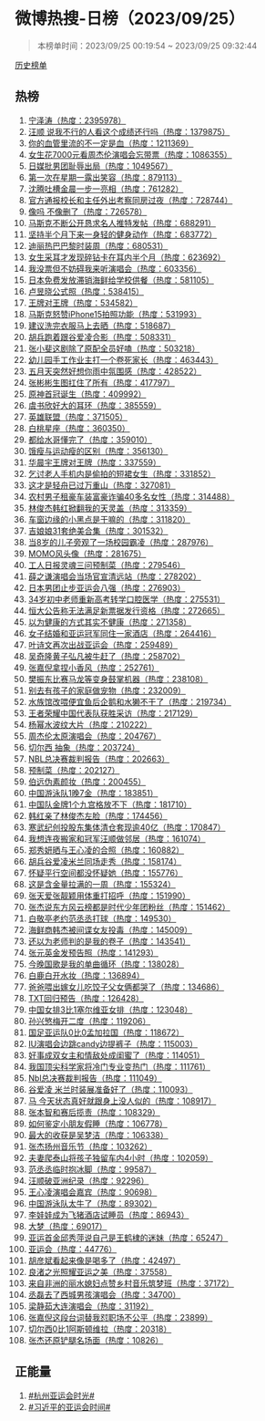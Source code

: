 <h1>
微博热搜-日榜（2023/09/25）
</h1>
<blockquote>
<p>
本榜单时间：2023/09/25 00:19:54 ~ 2023/09/25 09:32:44
</p>
</blockquote>
<p>
<a href="https://github.com/daifee/weibo-hot-search/tree/main/archives/daily">历史榜单</a>
</p>
<h2>
热榜
</h2>
<ol>

<li>
<a href="https://s.weibo.com/weibo?q=%23%E5%AE%81%E6%B3%BD%E6%B6%9B%23" target="weibo">
宁泽涛（热度：2395978）
</a>
</li>

<li>
<a href="https://s.weibo.com/weibo?q=%23%E6%B1%AA%E9%A1%BA%20%E8%AF%B4%E6%88%91%E4%B8%8D%E8%A1%8C%E7%9A%84%E4%BA%BA%E7%9C%8B%E8%BF%99%E4%B8%AA%E6%88%90%E7%BB%A9%E8%BF%98%E8%A1%8C%E5%90%97%23" target="weibo">
汪顺 说我不行的人看这个成绩还行吗（热度：1379875）
</a>
</li>

<li>
<a href="https://s.weibo.com/weibo?q=%23%E4%BD%A0%E7%9A%84%E8%A1%80%E7%AE%A1%E9%87%8C%E6%B5%81%E7%9A%84%E4%B8%8D%E4%B8%80%E5%AE%9A%E6%98%AF%E8%A1%80%23" target="weibo">
你的血管里流的不一定是血（热度：1211369）
</a>
</li>

<li>
<a href="https://s.weibo.com/weibo?q=%23%E5%A5%B3%E7%94%9F%E8%8A%B17000%E5%85%83%E7%9C%8B%E5%91%A8%E6%9D%B0%E4%BC%A6%E6%BC%94%E5%94%B1%E4%BC%9A%E5%BF%98%E5%B8%A6%E7%A5%A8%23" target="weibo">
女生花7000元看周杰伦演唱会忘带票（热度：1086355）
</a>
</li>

<li>
<a href="https://s.weibo.com/weibo?q=%23%E6%97%A5%E5%AA%92%E6%89%B9%E7%94%B7%E5%9B%A2%E8%80%BB%E8%BE%B1%E5%87%BA%E5%B1%80%23" target="weibo">
日媒批男团耻辱出局（热度：1049567）
</a>
</li>

<li>
<a href="https://s.weibo.com/weibo?q=%23%E7%AC%AC%E4%B8%80%E6%AC%A1%E5%9C%A8%E6%98%9F%E6%9C%9F%E4%B8%80%E9%9C%B2%E5%87%BA%E7%AC%91%E5%AE%B9%23" target="weibo">
第一次在星期一露出笑容（热度：879113）
</a>
</li>

<li>
<a href="https://s.weibo.com/weibo?q=%23%E6%B2%88%E8%85%BE%E5%90%90%E6%A7%BD%E9%87%91%E6%99%A8%E4%B8%80%E6%AD%A5%E4%B8%80%E4%BA%AE%E7%9B%B8%23" target="weibo">
沈腾吐槽金晨一步一亮相（热度：761282）
</a>
</li>

<li>
<a href="https://s.weibo.com/weibo?q=%23%E5%AE%98%E6%96%B9%E9%80%9A%E6%8A%A5%E6%A0%A1%E9%95%BF%E5%92%8C%E4%B8%BB%E4%BB%BB%E5%A4%96%E5%87%BA%E8%80%83%E5%AF%9F%E5%90%8C%E6%88%BF%E8%BF%87%E5%A4%9C%23" target="weibo">
官方通报校长和主任外出考察同房过夜（热度：728744）
</a>
</li>

<li>
<a href="https://s.weibo.com/weibo?q=%23%E5%83%8F%E5%90%97%20%E4%B8%8D%E5%83%8F%E5%88%A0%E4%BA%86%23" target="weibo">
像吗 不像删了（热度：726578）
</a>
</li>

<li>
<a href="https://s.weibo.com/weibo?q=%23%E9%A9%AC%E6%96%AF%E5%85%8B%E4%B8%8D%E6%96%AD%E5%85%AC%E5%BC%80%E6%81%B3%E6%B1%82%E5%90%8D%E4%BA%BA%E6%8E%A8%E7%89%B9%E5%8F%91%E5%B8%96%23" target="weibo">
马斯克不断公开恳求名人推特发帖（热度：688291）
</a>
</li>

<li>
<a href="https://s.weibo.com/weibo?q=%23%E5%9D%9A%E6%8C%81%E5%8D%8A%E4%B8%AA%E6%9C%88%E4%B8%8B%E6%9D%A5%E4%B8%80%E8%BA%AB%E8%BD%BB%E7%9A%84%E5%81%A5%E8%BA%AB%E5%8A%A8%E4%BD%9C%23" target="weibo">
坚持半个月下来一身轻的健身动作（热度：683772）
</a>
</li>

<li>
<a href="https://s.weibo.com/weibo?q=%23%E8%BF%AA%E4%B8%BD%E7%83%AD%E5%B7%B4%E5%B7%B4%E9%BB%8E%E6%97%B6%E8%A3%85%E5%91%A8%23" target="weibo">
迪丽热巴巴黎时装周（热度：680531）
</a>
</li>

<li>
<a href="https://s.weibo.com/weibo?q=%23%E5%A5%B3%E7%94%9F%E9%87%87%E8%80%B3%E6%89%8D%E5%8F%91%E7%8E%B0%E7%A2%8E%E9%92%BB%E5%8D%A1%E5%9C%A8%E8%80%B3%E5%86%85%E5%8D%8A%E4%B8%AA%E6%9C%88%23" target="weibo">
女生采耳才发现碎钻卡在耳内半个月（热度：623692）
</a>
</li>

<li>
<a href="https://s.weibo.com/weibo?q=%23%E6%88%91%E6%B2%A1%E7%A5%A8%E4%BD%86%E4%B8%8D%E5%A6%A8%E7%A2%8D%E6%88%91%E6%9D%A5%E5%90%AC%E6%BC%94%E5%94%B1%E4%BC%9A%23" target="weibo">
我没票但不妨碍我来听演唱会（热度：603356）
</a>
</li>

<li>
<a href="https://s.weibo.com/weibo?q=%23%E6%97%A5%E6%9C%AC%E5%85%8D%E8%B4%B9%E5%8F%91%E6%94%BE%E6%BB%9E%E9%94%80%E6%B5%B7%E9%B2%9C%E7%BB%99%E5%AD%A6%E6%A0%A1%E4%BE%9B%E9%A4%90%23" target="weibo">
日本免费发放滞销海鲜给学校供餐（热度：581105）
</a>
</li>

<li>
<a href="https://s.weibo.com/weibo?q=%23%E5%8D%A2%E6%98%B1%E6%99%93%E5%85%AC%E5%BC%8F%E7%85%A7%23" target="weibo">
卢昱晓公式照（热度：538415）
</a>
</li>

<li>
<a href="https://s.weibo.com/weibo?q=%23%E7%8E%8B%E7%89%8C%E5%AF%B9%E7%8E%8B%E7%89%8C%23" target="weibo">
王牌对王牌（热度：534582）
</a>
</li>

<li>
<a href="https://s.weibo.com/weibo?q=%23%E9%A9%AC%E6%96%AF%E5%85%8B%E6%80%92%E8%B5%9EiPhone15%E6%8B%8D%E7%85%A7%E5%8A%9F%E8%83%BD%23" target="weibo">
马斯克怒赞iPhone15拍照功能（热度：531993）
</a>
</li>

<li>
<a href="https://s.weibo.com/weibo?q=%23%E5%BB%BA%E8%AE%AE%E6%B4%97%E5%AE%8C%E8%A1%A3%E6%9C%8D%E9%A9%AC%E4%B8%8A%E5%8E%BB%E6%99%92%23" target="weibo">
建议洗完衣服马上去晒（热度：518687）
</a>
</li>

<li>
<a href="https://s.weibo.com/weibo?q=%23%E8%83%A1%E5%85%B5%E8%B7%91%E7%9D%80%E8%B7%9F%E8%B0%B7%E7%88%B1%E5%87%8C%E5%90%88%E5%BD%B1%23" target="weibo">
胡兵跑着跟谷爱凌合影（热度：508331）
</a>
</li>

<li>
<a href="https://s.weibo.com/weibo?q=%23%E5%BC%A0%E5%B0%8F%E6%96%90%E8%BF%99%E5%89%A7%E9%99%A4%E4%BA%86%E5%8E%9F%E9%85%8D%E5%85%A8%E5%91%98%E5%A5%BD%E5%97%91%23" target="weibo">
张小斐这剧除了原配全员好嗑（热度：503218）
</a>
</li>

<li>
<a href="https://s.weibo.com/weibo?q=%23%E5%B9%BC%E5%84%BF%E5%9B%AD%E6%89%8B%E5%B7%A5%E4%BD%9C%E4%B8%9A%E4%B8%BB%E6%89%93%E4%B8%80%E4%B8%AA%E5%8D%B7%E6%AD%BB%E5%AE%B6%E9%95%BF%23" target="weibo">
幼儿园手工作业主打一个卷死家长（热度：463443）
</a>
</li>

<li>
<a href="https://s.weibo.com/weibo?q=%23%E4%BA%94%E6%9C%88%E5%A4%A9%E7%AA%81%E7%84%B6%E5%A5%BD%E6%83%B3%E4%BD%A0%E9%9B%A8%E4%B8%AD%E6%B0%9B%E5%9B%B4%E6%84%9F%23" target="weibo">
五月天突然好想你雨中氛围感（热度：428522）
</a>
</li>

<li>
<a href="https://s.weibo.com/weibo?q=%23%E5%BC%A0%E5%BD%AC%E5%BD%AC%E7%94%9F%E5%9B%BE%E6%89%9B%E4%BD%8F%E4%BA%86%E6%89%80%E6%9C%89%23" target="weibo">
张彬彬生图扛住了所有（热度：417797）
</a>
</li>

<li>
<a href="https://s.weibo.com/weibo?q=%23%E5%8E%9F%E7%A5%9E%E9%A6%96%E5%86%A0%E8%AF%9E%E7%94%9F%23" target="weibo">
原神首冠诞生（热度：409992）
</a>
</li>

<li>
<a href="https://s.weibo.com/weibo?q=%23%E8%99%9E%E4%B9%A6%E6%AC%A3%E5%A5%BD%E5%A4%A7%E7%9A%84%E8%80%B3%E7%8E%AF%23" target="weibo">
虞书欣好大的耳环（热度：385559）
</a>
</li>

<li>
<a href="https://s.weibo.com/weibo?q=%23%E8%8B%B1%E9%9B%84%E8%81%94%E7%9B%9F%23" target="weibo">
英雄联盟（热度：371505）
</a>
</li>

<li>
<a href="https://s.weibo.com/weibo?q=%23%E7%99%BD%E6%A1%83%E6%98%9F%E5%BA%A7%23" target="weibo">
白桃星座（热度：360350）
</a>
</li>

<li>
<a href="https://s.weibo.com/weibo?q=%23%E9%83%BD%E7%BB%99%E6%B0%B4%E5%93%A5%E6%87%82%E5%AE%8C%E4%BA%86%23" target="weibo">
都给水哥懂完了（热度：359010）
</a>
</li>

<li>
<a href="https://s.weibo.com/weibo?q=%23%E9%A5%BF%E7%98%A6%E4%B8%8E%E8%BF%90%E5%8A%A8%E7%98%A6%E7%9A%84%E5%8C%BA%E5%88%AB%23" target="weibo">
饿瘦与运动瘦的区别（热度：356130）
</a>
</li>

<li>
<a href="https://s.weibo.com/weibo?q=%23%E5%8D%8E%E6%99%A8%E5%AE%87%E7%8E%8B%E7%89%8C%E5%AF%B9%E7%8E%8B%E7%89%8C%23" target="weibo">
华晨宇王牌对王牌（热度：337559）
</a>
</li>

<li>
<a href="https://s.weibo.com/weibo?q=%23%E4%B9%9E%E8%AE%A8%E8%80%81%E4%BA%BA%E6%89%8B%E6%9C%BA%E5%86%85%E6%98%AF%E5%81%B7%E6%8B%8D%E7%9A%84%E7%9F%AD%E8%A3%99%E5%A5%B3%E7%94%9F%23" target="weibo">
乞讨老人手机内是偷拍的短裙女生（热度：331852）
</a>
</li>

<li>
<a href="https://s.weibo.com/weibo?q=%23%E8%BF%99%E6%89%8D%E6%98%AF%E8%BD%BB%E8%88%9F%E5%B7%B2%E8%BF%87%E4%B8%87%E9%87%8D%E5%B1%B1%23" target="weibo">
这才是轻舟已过万重山（热度：327081）
</a>
</li>

<li>
<a href="https://s.weibo.com/weibo?q=%23%E5%86%9C%E6%9D%91%E7%94%B7%E5%AD%90%E7%A7%9F%E8%B1%AA%E8%BD%A6%E8%A3%85%E5%AF%8C%E8%B1%AA%E8%AF%88%E9%AA%9740%E5%A4%9A%E5%90%8D%E5%A5%B3%E6%80%A7%23" target="weibo">
农村男子租豪车装富豪诈骗40多名女性（热度：314488）
</a>
</li>

<li>
<a href="https://s.weibo.com/weibo?q=%23%E6%9E%97%E4%BF%8A%E6%9D%B0%E9%9F%A9%E7%BA%A2%E6%8E%80%E7%BF%BB%E6%88%91%E7%9A%84%E5%A4%A9%E7%81%B5%E7%9B%96%23" target="weibo">
林俊杰韩红掀翻我的天灵盖（热度：313359）
</a>
</li>

<li>
<a href="https://s.weibo.com/weibo?q=%23%E8%BD%A6%E7%AA%97%E8%BE%B9%E7%BC%98%E7%9A%84%E5%B0%8F%E9%BB%91%E7%82%B9%E6%98%AF%E5%B9%B2%E5%98%9B%E7%9A%84%23" target="weibo">
车窗边缘的小黑点是干嘛的（热度：311820）
</a>
</li>

<li>
<a href="https://s.weibo.com/weibo?q=%23%E5%90%89%E5%A8%98%E5%A8%9831%E5%A5%97%E7%BB%9D%E7%BE%8E%E5%90%88%E9%9B%86%23" target="weibo">
吉娘娘31套绝美合集（热度：301532）
</a>
</li>

<li>
<a href="https://s.weibo.com/weibo?q=%23%E5%BD%938%E5%B2%81%E7%9A%84%E5%84%BF%E5%AD%90%E6%97%81%E8%A7%82%E4%BA%86%E4%B8%80%E5%9C%BA%E6%A0%A1%E5%9B%AD%E9%9C%B8%E5%87%8C%23" target="weibo">
当8岁的儿子旁观了一场校园霸凌（热度：287976）
</a>
</li>

<li>
<a href="https://s.weibo.com/weibo?q=%23MOMO%E9%A3%8E%E5%A4%B4%E5%83%8F%23" target="weibo">
MOMO风头像（热度：281675）
</a>
</li>

<li>
<a href="https://s.weibo.com/weibo?q=%23%E5%B7%A5%E4%BA%BA%E6%97%A5%E6%8A%A5%E7%81%B5%E9%AD%82%E4%B8%89%E9%97%AE%E9%A2%84%E5%88%B6%E8%8F%9C%23" target="weibo">
工人日报灵魂三问预制菜（热度：279546）
</a>
</li>

<li>
<a href="https://s.weibo.com/weibo?q=%23%E8%96%9B%E4%B9%8B%E8%B0%A6%E6%BC%94%E5%94%B1%E4%BC%9A%E5%BD%93%E5%9C%BA%E5%AE%98%E5%AE%A3%E6%B8%85%E8%BF%9C%E7%AB%99%23" target="weibo">
薛之谦演唱会当场官宣清远站（热度：278202）
</a>
</li>

<li>
<a href="https://s.weibo.com/weibo?q=%23%E6%97%A5%E6%9C%AC%E7%94%B7%E5%9B%A2%E6%AD%A2%E6%AD%A5%E4%BA%9A%E8%BF%90%E4%BC%9A%E5%85%AB%E5%BC%BA%23" target="weibo">
日本男团止步亚运会八强（热度：276903）
</a>
</li>

<li>
<a href="https://s.weibo.com/weibo?q=%2334%E5%B2%81%E5%88%9D%E4%B8%AD%E8%80%81%E5%B8%88%E9%87%8D%E6%96%B0%E9%AB%98%E8%80%83%E8%BD%AC%E5%AD%A6%E5%8F%A3%E8%85%94%E5%8C%BB%E5%AD%A6%23" target="weibo">
34岁初中老师重新高考转学口腔医学（热度：275531）
</a>
</li>

<li>
<a href="https://s.weibo.com/weibo?q=%23%E6%81%92%E5%A4%A7%E5%85%AC%E5%91%8A%E7%A7%B0%E6%97%A0%E6%B3%95%E6%BB%A1%E8%B6%B3%E6%96%B0%E7%A5%A8%E6%8D%AE%E5%8F%91%E8%A1%8C%E8%B5%84%E6%A0%BC%23" target="weibo">
恒大公告称无法满足新票据发行资格（热度：272665）
</a>
</li>

<li>
<a href="https://s.weibo.com/weibo?q=%23%E4%BB%A5%E4%B8%BA%E5%81%A5%E5%BA%B7%E7%9A%84%E6%96%B9%E5%BC%8F%E5%85%B6%E5%AE%9E%E4%B8%8D%E5%81%A5%E5%BA%B7%23" target="weibo">
以为健康的方式其实不健康（热度：271358）
</a>
</li>

<li>
<a href="https://s.weibo.com/weibo?q=%23%E5%A5%B3%E5%AD%90%E7%BB%93%E5%A9%9A%E5%92%8C%E4%BA%9A%E8%BF%90%E5%86%A0%E5%86%9B%E5%90%8C%E4%BD%8F%E4%B8%80%E5%AE%B6%E9%85%92%E5%BA%97%23" target="weibo">
女子结婚和亚运冠军同住一家酒店（热度：264416）
</a>
</li>

<li>
<a href="https://s.weibo.com/weibo?q=%23%E5%8F%B6%E8%AF%97%E6%96%87%E5%86%8D%E6%AC%A1%E5%87%BA%E6%88%98%E4%BA%9A%E8%BF%90%E4%BC%9A%23" target="weibo">
叶诗文再次出战亚运会（热度：259489）
</a>
</li>

<li>
<a href="https://s.weibo.com/weibo?q=%23%E5%90%B4%E5%A5%87%E9%9A%86%E9%BB%84%E5%AD%90%E5%BC%98%E5%87%A1%E8%A2%AB%E7%89%9B%E8%B5%B6%E4%BA%86%23" target="weibo">
吴奇隆黄子弘凡被牛赶了（热度：258702）
</a>
</li>

<li>
<a href="https://s.weibo.com/weibo?q=%23%E5%BC%A0%E5%98%89%E5%80%AA%E6%8B%BF%E6%8D%8F%E5%B0%8F%E9%A6%99%E9%A3%8E%23" target="weibo">
张嘉倪拿捏小香风（热度：252761）
</a>
</li>

<li>
<a href="https://s.weibo.com/weibo?q=%23%E6%A8%8A%E6%8C%AF%E4%B8%9C%E6%AF%94%E8%B5%9B%E9%A9%AC%E9%BE%99%E7%AD%89%E5%8F%98%E8%BA%AB%E9%BC%93%E6%8E%8C%E6%9C%BA%E5%99%A8%23" target="weibo">
樊振东比赛马龙等变身鼓掌机器（热度：238108）
</a>
</li>

<li>
<a href="https://s.weibo.com/weibo?q=%23%E5%88%AB%E5%8E%BB%E6%9C%89%E5%AD%A9%E5%AD%90%E7%9A%84%E5%AE%B6%E5%BA%AD%E5%81%9A%E5%AE%A0%E7%89%A9%23" target="weibo">
别去有孩子的家庭做宠物（热度：232009）
</a>
</li>

<li>
<a href="https://s.weibo.com/weibo?q=%23%E6%B0%B4%E6%97%8F%E9%A6%86%E6%94%B9%E5%96%82%E4%BE%BF%E5%AE%9C%E9%B1%BC%E5%90%8E%E4%BC%81%E9%B9%85%E5%92%8C%E6%B0%B4%E7%8D%AD%E4%B8%8D%E5%B9%B2%E4%BA%86%23" target="weibo">
水族馆改喂便宜鱼后企鹅和水獭不干了（热度：219734）
</a>
</li>

<li>
<a href="https://s.weibo.com/weibo?q=%23%E7%8E%8B%E8%80%85%E8%8D%A3%E8%80%80%E4%B8%AD%E5%9B%BD%E4%BB%A3%E8%A1%A8%E9%98%9F%E8%8E%B7%E8%83%9C%E9%87%87%E8%AE%BF%23" target="weibo">
王者荣耀中国代表队获胜采访（热度：217129）
</a>
</li>

<li>
<a href="https://s.weibo.com/weibo?q=%23%E6%9D%A8%E5%B9%82%E6%B0%B4%E6%B3%A2%E7%BA%B9%E5%A4%A7%E7%89%87%23" target="weibo">
杨幂水波纹大片（热度：210222）
</a>
</li>

<li>
<a href="https://s.weibo.com/weibo?q=%23%E5%91%A8%E6%9D%B0%E4%BC%A6%E5%A4%AA%E5%8E%9F%E6%BC%94%E5%94%B1%E4%BC%9A%23" target="weibo">
周杰伦太原演唱会（热度：204767）
</a>
</li>

<li>
<a href="https://s.weibo.com/weibo?q=%23%E5%88%87%E5%B0%94%E8%A5%BF%20%E6%8A%BD%E8%B1%A1%23" target="weibo">
切尔西 抽象（热度：203724）
</a>
</li>

<li>
<a href="https://s.weibo.com/weibo?q=%23NBL%E6%80%BB%E5%86%B3%E8%B5%9B%E8%A3%81%E5%88%A4%E6%8A%A5%E5%91%8A%23" target="weibo">
NBL总决赛裁判报告（热度：202663）
</a>
</li>

<li>
<a href="https://s.weibo.com/weibo?q=%23%E9%A2%84%E5%88%B6%E8%8F%9C%23" target="weibo">
预制菜（热度：202127）
</a>
</li>

<li>
<a href="https://s.weibo.com/weibo?q=%23%E4%BC%AF%E8%BF%9C%E4%BC%AA%E7%B4%A0%E9%A2%9C%E5%A6%86%23" target="weibo">
伯远伪素颜妆（热度：200455）
</a>
</li>

<li>
<a href="https://s.weibo.com/weibo?q=%23%E4%B8%AD%E5%9B%BD%E6%B8%B8%E6%B3%B3%E9%98%9F1%E6%99%9A7%E9%87%91%23" target="weibo">
中国游泳队1晚7金（热度：183851）
</a>
</li>

<li>
<a href="https://s.weibo.com/weibo?q=%23%E4%B8%AD%E5%9B%BD%E9%98%9F%E9%87%91%E7%89%8C1%E4%B8%AA%E4%B9%9D%E5%AE%AB%E6%A0%BC%E6%94%BE%E4%B8%8D%E4%B8%8B%23" target="weibo">
中国队金牌1个九宫格放不下（热度：181710）
</a>
</li>

<li>
<a href="https://s.weibo.com/weibo?q=%23%E9%9F%A9%E7%BA%A2%E4%BA%B2%E4%BA%86%E6%9E%97%E4%BF%8A%E6%9D%B0%E5%B7%A6%E8%84%B8%23" target="weibo">
韩红亲了林俊杰左脸（热度：174456）
</a>
</li>

<li>
<a href="https://s.weibo.com/weibo?q=%23%E5%AF%92%E6%AD%A6%E7%BA%AA%E5%88%9B%E6%8A%95%E8%82%A1%E4%B8%9C%E9%9B%86%E4%BD%93%E6%B8%85%E4%BB%93%E5%A5%97%E7%8E%B0%E9%80%BE40%E4%BA%BF%23" target="weibo">
寒武纪创投股东集体清仓套现逾40亿（热度：170847）
</a>
</li>

<li>
<a href="https://s.weibo.com/weibo?q=%23%E6%88%91%E6%83%B3%E8%BF%9E%E5%A4%9C%E6%90%AC%E5%AE%B6%E5%92%8C%E5%86%A0%E5%86%9B%E6%B1%AA%E9%A1%BA%E5%81%9A%E9%82%BB%E5%B1%85%23" target="weibo">
我想连夜搬家和冠军汪顺做邻居（热度：161074）
</a>
</li>

<li>
<a href="https://s.weibo.com/weibo?q=%23%E9%83%91%E7%A7%80%E5%A6%8D%E6%99%92%E4%B8%8E%E7%8E%8B%E5%BF%83%E5%87%8C%E7%9A%84%E5%90%88%E7%85%A7%23" target="weibo">
郑秀妍晒与王心凌的合照（热度：160882）
</a>
</li>

<li>
<a href="https://s.weibo.com/weibo?q=%23%E8%83%A1%E5%85%B5%E8%B0%B7%E7%88%B1%E5%87%8C%E7%B1%B3%E5%85%B0%E5%90%8C%E5%9C%BA%E8%B5%B0%E7%A7%80%23" target="weibo">
胡兵谷爱凌米兰同场走秀（热度：158174）
</a>
</li>

<li>
<a href="https://s.weibo.com/weibo?q=%23%E6%80%80%E7%96%91%E5%B9%B3%E8%A1%8C%E7%A9%BA%E9%97%B4%E9%83%BD%E6%B2%A1%E6%80%80%E7%96%91%E5%A5%B9%23" target="weibo">
怀疑平行空间都没怀疑她（热度：155776）
</a>
</li>

<li>
<a href="https://s.weibo.com/weibo?q=%23%E8%BF%99%E6%98%AF%E5%90%AB%E9%87%91%E9%87%8F%E6%8B%89%E6%BB%A1%E7%9A%84%E4%B8%80%E5%91%A8%23" target="weibo">
这是含金量拉满的一周（热度：155324）
</a>
</li>

<li>
<a href="https://s.weibo.com/weibo?q=%23%E5%BC%A0%E5%A4%A9%E7%88%B1%E5%BC%A0%E9%9D%93%E9%A2%96%E7%94%A8%E4%BD%93%E9%87%8D%E6%89%93%E6%8B%9B%E5%91%BC%23" target="weibo">
张天爱张靓颖用体重打招呼（热度：151990）
</a>
</li>

<li>
<a href="https://s.weibo.com/weibo?q=%23%E5%BC%A0%E6%9D%B0%E8%AF%B4%E4%B8%9C%E6%96%B9%E9%A3%8E%E4%BA%91%E6%A6%9C%E9%83%BD%E6%98%AF%E6%97%B6%E4%BB%A3%E5%B0%91%E5%B9%B4%E5%9B%A2%E7%B2%89%E4%B8%9D%23" target="weibo">
张杰说东方风云榜都是时代少年团粉丝（热度：151462）
</a>
</li>

<li>
<a href="https://s.weibo.com/weibo?q=%23%E7%99%BD%E6%95%AC%E4%BA%AD%E8%80%81%E7%BA%A6%E8%8C%83%E4%B8%9E%E4%B8%9E%E6%89%93%E7%90%83%23" target="weibo">
白敬亭老约范丞丞打球（热度：149530）
</a>
</li>

<li>
<a href="https://s.weibo.com/weibo?q=%23%E6%B5%B7%E9%B2%9C%E5%95%86%E9%9F%A9%E6%9D%B0%E8%A2%AB%E9%97%B4%E8%B0%8D%E5%A5%B3%E5%8F%8B%E6%8A%95%E6%AF%92%23" target="weibo">
海鲜商韩杰被间谍女友投毒（热度：145009）
</a>
</li>

<li>
<a href="https://s.weibo.com/weibo?q=%23%E8%BF%98%E4%BB%A5%E4%B8%BA%E8%80%81%E5%B8%88%E5%88%A4%E7%9A%84%E6%98%AF%E6%88%91%E7%9A%84%E5%8D%B7%E5%AD%90%23" target="weibo">
还以为老师判的是我的卷子（热度：143541）
</a>
</li>

<li>
<a href="https://s.weibo.com/weibo?q=%23%E5%BC%A0%E5%85%83%E8%8B%B1%E9%87%91%E5%8F%91%E9%A2%84%E5%91%8A%E7%85%A7%23" target="weibo">
张元英金发预告照（热度：141293）
</a>
</li>

<li>
<a href="https://s.weibo.com/weibo?q=%23%E4%BB%8A%E6%99%9A%E5%9B%BD%E6%AD%8C%E6%98%AF%E6%88%91%E7%9A%84%E5%8D%95%E6%9B%B2%E5%BE%AA%E7%8E%AF%23" target="weibo">
今晚国歌是我的单曲循环（热度：138028）
</a>
</li>

<li>
<a href="https://s.weibo.com/weibo?q=%23%E7%99%BD%E9%B9%BF%E7%99%BD%E5%BC%80%E6%B0%B4%E5%A6%86%23" target="weibo">
白鹿白开水妆（热度：136894）
</a>
</li>

<li>
<a href="https://s.weibo.com/weibo?q=%23%E7%88%B8%E7%88%B8%E5%96%82%E5%87%BA%E5%AB%81%E5%A5%B3%E5%84%BF%E5%90%83%E9%A5%BA%E5%AD%90%E7%88%B6%E5%A5%B3%E4%BF%A9%E9%83%BD%E5%93%AD%E4%BA%86%23" target="weibo">
爸爸喂出嫁女儿吃饺子父女俩都哭了（热度：134686）
</a>
</li>

<li>
<a href="https://s.weibo.com/weibo?q=%23TXT%E5%9B%9E%E5%BD%92%E9%A2%84%E5%91%8A%23" target="weibo">
TXT回归预告（热度：126428）
</a>
</li>

<li>
<a href="https://s.weibo.com/weibo?q=%23%E4%B8%AD%E5%9B%BD%E5%A5%B3%E6%8E%923%E6%AF%941%E5%A1%9E%E5%B0%94%E7%BB%B4%E4%BA%9A%E5%A5%B3%E6%8E%92%23" target="weibo">
中国女排3比1塞尔维亚女排（热度：123048）
</a>
</li>

<li>
<a href="https://s.weibo.com/weibo?q=%23%E5%AD%99%E5%85%B4%E6%85%9C%E6%A2%85%E5%BC%80%E4%BA%8C%E5%BA%A6%23" target="weibo">
孙兴慜梅开二度（热度：119206）
</a>
</li>

<li>
<a href="https://s.weibo.com/weibo?q=%23%E5%9B%BD%E8%B6%B3%E4%BA%9A%E8%BF%90%E9%98%9F0%E6%AF%940%E5%AD%9F%E5%8A%A0%E6%8B%89%E5%9B%BD%23" target="weibo">
国足亚运队0比0孟加拉国（热度：118672）
</a>
</li>

<li>
<a href="https://s.weibo.com/weibo?q=%23IU%E6%BC%94%E5%94%B1%E4%BC%9A%E8%BE%B9%E8%B7%B3candy%E8%BE%B9%E6%8F%90%E8%A3%A4%E5%AD%90%23" target="weibo">
IU演唱会边跳candy边提裤子（热度：115003）
</a>
</li>

<li>
<a href="https://s.weibo.com/weibo?q=%23%E5%A5%BD%E4%BA%8B%E6%88%90%E5%8F%8C%E5%A5%B3%E4%B8%BB%E5%92%8C%E6%83%85%E6%95%8C%E5%A4%84%E6%88%90%E9%97%BA%E8%9C%9C%E4%BA%86%23" target="weibo">
好事成双女主和情敌处成闺蜜了（热度：114051）
</a>
</li>

<li>
<a href="https://s.weibo.com/weibo?q=%23%E6%88%91%E5%9B%BD%E9%A1%B6%E5%B0%96%E7%A7%91%E5%AD%A6%E5%AE%B6%E5%B0%86%E5%86%B7%E9%97%A8%E4%B8%93%E4%B8%9A%E5%8F%98%E7%83%AD%E9%97%A8%23" target="weibo">
我国顶尖科学家将冷门专业变热门（热度：111761）
</a>
</li>

<li>
<a href="https://s.weibo.com/weibo?q=%23Nbl%E6%80%BB%E5%86%B3%E8%B5%9B%E8%A3%81%E5%88%A4%E6%8A%A5%E5%91%8A%23" target="weibo">
Nbl总决赛裁判报告（热度：111049）
</a>
</li>

<li>
<a href="https://s.weibo.com/weibo?q=%23%E8%B0%B7%E7%88%B1%E5%87%8C%20%E7%B1%B3%E5%85%B0%E6%97%B6%E8%A3%85%E5%B1%95%E5%87%86%E5%A4%87%E5%A5%BD%E4%BA%86%23" target="weibo">
谷爱凌 米兰时装展准备好了（热度：110093）
</a>
</li>

<li>
<a href="https://s.weibo.com/weibo?q=%23%E9%A9%AC%20%E4%BB%8A%E5%A4%A9%E7%8A%B6%E6%80%81%E7%9C%9F%E5%A5%BD%E5%B0%B1%E8%B7%9F%E8%BA%AB%E4%B8%8A%E6%B2%A1%E4%BA%BA%E4%BC%BC%E7%9A%84%23" target="weibo">
马 今天状态真好就跟身上没人似的（热度：108917）
</a>
</li>

<li>
<a href="https://s.weibo.com/weibo?q=%23%E5%BC%A0%E6%9C%AC%E6%99%BA%E5%92%8C%E8%B5%9B%E5%90%8E%E6%8F%BD%E8%B4%A3%23" target="weibo">
张本智和赛后揽责（热度：108329）
</a>
</li>

<li>
<a href="https://s.weibo.com/weibo?q=%23%E5%A6%82%E4%BD%95%E9%89%B4%E5%AE%9A%E5%B0%8F%E6%9C%8B%E5%8F%8B%E5%81%87%E7%9D%A1%23" target="weibo">
如何鉴定小朋友假睡（热度：106778）
</a>
</li>

<li>
<a href="https://s.weibo.com/weibo?q=%23%E6%9C%80%E5%A4%A7%E7%9A%84%E6%94%B6%E8%8E%B7%E6%98%AF%E5%90%B4%E6%A2%A6%E6%B4%81%23" target="weibo">
最大的收获是吴梦洁（热度：106338）
</a>
</li>

<li>
<a href="https://s.weibo.com/weibo?q=%23%E5%BC%A0%E6%9D%B0%E6%89%AC%E5%B7%9E%E9%9F%B3%E4%B9%90%E8%8A%82%23" target="weibo">
张杰扬州音乐节（热度：103262）
</a>
</li>

<li>
<a href="https://s.weibo.com/weibo?q=%23%E5%A4%AB%E5%A6%BB%E7%88%AC%E6%B3%B0%E5%B1%B1%E5%B0%86%E5%AD%A9%E5%AD%90%E7%8B%AC%E7%95%99%E8%BD%A6%E5%86%854%E5%B0%8F%E6%97%B6%23" target="weibo">
夫妻爬泰山将孩子独留车内4小时（热度：102059）
</a>
</li>

<li>
<a href="https://s.weibo.com/weibo?q=%23%E8%8C%83%E4%B8%9E%E4%B8%9E%E4%B8%B4%E6%97%B6%E6%8A%B1%E5%86%B0%E8%84%9A%23" target="weibo">
范丞丞临时抱冰脚（热度：99587）
</a>
</li>

<li>
<a href="https://s.weibo.com/weibo?q=%23%E6%B1%AA%E9%A1%BA%E7%A0%B4%E4%BA%9A%E6%B4%B2%E7%BA%AA%E5%BD%95%23" target="weibo">
汪顺破亚洲纪录（热度：92296）
</a>
</li>

<li>
<a href="https://s.weibo.com/weibo?q=%23%E7%8E%8B%E5%BF%83%E5%87%8C%E6%BC%94%E5%94%B1%E4%BC%9A%E5%98%89%E5%AE%BE%23" target="weibo">
王心凌演唱会嘉宾（热度：90698）
</a>
</li>

<li>
<a href="https://s.weibo.com/weibo?q=%23%E4%B8%AD%E5%9B%BD%E6%B8%B8%E6%B3%B3%E9%98%9F%E5%A4%AA%E7%89%9B%E4%BA%86%23" target="weibo">
中国游泳队太牛了（热度：89302）
</a>
</li>

<li>
<a href="https://s.weibo.com/weibo?q=%23%E6%9D%8E%E5%A8%83%E5%A8%83%E6%88%90%E4%B8%BA%E9%A3%9E%E7%8C%AA%E9%85%92%E5%BA%97%E8%AF%95%E7%9D%A1%E5%91%98%23" target="weibo">
李娃娃成为飞猪酒店试睡员（热度：86943）
</a>
</li>

<li>
<a href="https://s.weibo.com/weibo?q=%23%E5%A4%A7%E6%A2%A6%23" target="weibo">
大梦（热度：69017）
</a>
</li>

<li>
<a href="https://s.weibo.com/weibo?q=%23%E4%BA%9A%E8%BF%90%E9%A6%96%E9%87%91%E9%82%B1%E7%A7%80%E8%90%8D%E8%AF%B4%E8%87%AA%E5%B7%B1%E6%98%AF%E7%8E%8B%E9%B9%A4%E6%A3%A3%E7%9A%84%E8%BF%B7%E5%A6%B9%23" target="weibo">
亚运首金邱秀萍说自己是王鹤棣的迷妹（热度：65247）
</a>
</li>

<li>
<a href="https://s.weibo.com/weibo?q=%23%E4%BA%9A%E8%BF%90%E4%BC%9A%23" target="weibo">
亚运会（热度：44776）
</a>
</li>

<li>
<a href="https://s.weibo.com/weibo?q=%23%E8%83%A1%E5%BD%A6%E6%96%8C%E7%9C%8B%E8%B5%B7%E6%9D%A5%E5%83%8F%E6%98%AF%E5%96%9D%E5%A4%9A%E4%BA%86%23" target="weibo">
胡彦斌看起来像是喝多了（热度：42497）
</a>
</li>

<li>
<a href="https://s.weibo.com/weibo?q=%23%E8%89%AF%E6%B8%9A%E4%B9%8B%E5%85%89%E7%85%A7%E8%80%80%E4%BA%9A%E8%BF%90%E4%B9%8B%E7%BE%8E%23" target="weibo">
良渚之光照耀亚运之美（热度：37558）
</a>
</li>

<li>
<a href="https://s.weibo.com/weibo?q=%23%E6%9D%A5%E8%87%AA%E9%9D%9E%E6%B4%B2%E7%9A%84%E4%B8%BD%E6%B0%B4%E5%AA%B3%E5%A6%87%E7%82%B9%E8%B5%9E%E4%B9%A1%E6%9D%91%E9%9F%B3%E4%B9%90%E7%AD%91%E6%A2%A6%E7%8F%AD%23" target="weibo">
来自非洲的丽水媳妇点赞乡村音乐筑梦班（热度：37172）
</a>
</li>

<li>
<a href="https://s.weibo.com/weibo?q=%23%E4%B8%9E%E7%A3%8A%E5%8E%BB%E4%BA%86%E8%A5%BF%E5%9F%8E%E7%94%B7%E5%AD%A9%E6%BC%94%E5%94%B1%E4%BC%9A%23" target="weibo">
丞磊去了西城男孩演唱会（热度：34700）
</a>
</li>

<li>
<a href="https://s.weibo.com/weibo?q=%23%E6%A2%81%E9%9D%99%E8%8C%B9%E5%A4%A7%E8%BF%9E%E6%BC%94%E5%94%B1%E4%BC%9A%23" target="weibo">
梁静茹大连演唱会（热度：31192）
</a>
</li>

<li>
<a href="https://s.weibo.com/weibo?q=%23%E5%BC%A0%E5%98%89%E5%80%AA%E8%BF%99%E6%AE%B5%E5%8F%B0%E8%AF%8D%E6%9B%BF%E6%88%91%E6%80%BC%E8%81%8C%E5%9C%BA%E4%B8%8D%E5%85%AC%E5%B9%B3%23" target="weibo">
张嘉倪这段台词替我怼职场不公平（热度：23899）
</a>
</li>

<li>
<a href="https://s.weibo.com/weibo?q=%23%E5%88%87%E5%B0%94%E8%A5%BF0%E6%AF%941%E9%98%BF%E6%96%AF%E9%A1%BF%E7%BB%B4%E6%8B%89%23" target="weibo">
切尔西0比1阿斯顿维拉（热度：20318）
</a>
</li>

<li>
<a href="https://s.weibo.com/weibo?q=%23%E5%BC%A0%E6%9D%B0%E8%BF%98%E5%8E%9F%E9%93%B2%E8%85%BF%E5%90%8D%E5%9C%BA%E9%9D%A2%23" target="weibo">
张杰还原铲腿名场面（热度：10826）
</a>
</li>

</ol>
<h2>
正能量
</h2>
<ol>

<li>
<a href="https://s.weibo.com/weibo?q=%23%23%E6%9D%AD%E5%B7%9E%E4%BA%9A%E8%BF%90%E4%BC%9A%E6%97%B6%E5%85%89%23%23" target="weibo">
#杭州亚运会时光#
</a>
</li>

<li>
<a href="https://s.weibo.com/weibo?q=%23%23%E4%B9%A0%E8%BF%91%E5%B9%B3%E7%9A%84%E4%BA%9A%E8%BF%90%E4%BC%9A%E6%97%B6%E9%97%B4%23%23" target="weibo">
#习近平的亚运会时间#
</a>
</li>

</ol>